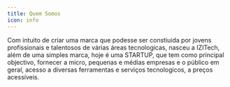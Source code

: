 ```yaml
---
title: Quem Somos
icon: info
---
```

Com intuito de criar uma marca que podesse ser constiuida por jovens profissionais e talentosos de várias áreas tecnologicas, nasceu a IZITech, além de uma simples marca, hoje é uma STARTUP, que tem como principal objectivo, fornecer a micro, pequenas e médias empresas e o público em geral, acesso a diversas ferramentas e serviços tecnologicos, a preços acessíveis.
